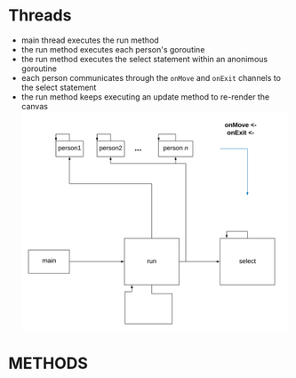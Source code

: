 # Threads
- main thread executes the run method
- the run method executes each person's goroutine
- the run method executes the select statement within an anonimous goroutine
- each person communicates through the `onMove` and `onExit` channels to the select statement
- the run method keeps executing an update method to re-render the canvas
![](assets/threads.png)
# METHODS
